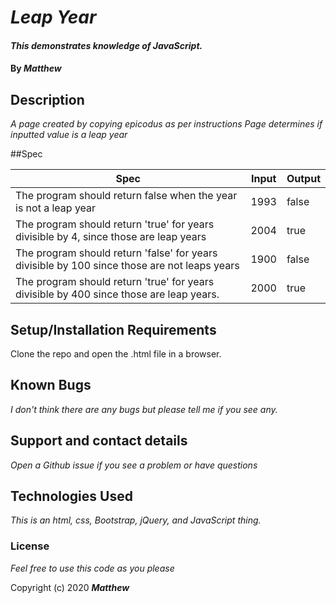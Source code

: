 # _Leap Year_

#### _This demonstrates knowledge of JavaScript._

#### By _**Matthew**_


## Description

_A page created by copying epicodus as per instructions_
_Page determines if inputted value is a leap year_


##Spec

| Spec                                                                                         | Input | Output |
|----------------------------------------------------------------------------------------------|-------|--------|
| The program should return false when the year is not a leap year                             | 1993  | false  |
| The program should return 'true' for years divisible by 4, since those are leap years        | 2004  | true   |
| The program should return 'false' for years divisible by 100 since those are not leaps years | 1900  | false  |
| The program should return 'true' for years divisible by 400 since those are leap years.      | 2000  | true   |


## Setup/Installation Requirements

Clone the repo and open the .html file in a browser.

## Known Bugs

_I don't think there are any bugs but please tell me if you see any._

## Support and contact details

_Open a Github issue if you see a problem or have questions_

## Technologies Used

_This is an html, css, Bootstrap, jQuery, and JavaScript thing._

### License

*Feel free to use this code as you please*

Copyright (c) 2020 **_Matthew_**